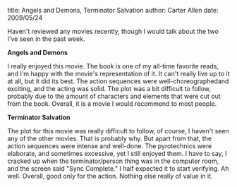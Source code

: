 title: Angels and Demons, Terminator Salvation
author: Carter Allen
date: 2009/05/24



Haven't reviewed any movies recently, though I would talk about the two I've seen in the past week.

<strong>Angels and Demons</strong>

I really enjoyed this movie. The book is one of my all-time favorite reads, and I'm happy with the movie's representation of it. It can't really live up to it at all, but it did its best. The action sequences were well-choreographedand exciting, and the acting was solid. The plot was a bit difficult to follow, probably due to the amount of characters and elements that were cut out from the book. Overall, it is a movie I would recommend to most people.

<strong>Terminator Salvation</strong>

The plot for this movie was really difficult to follow, of course, I haven't seen any of the other movies. That is probably why. But apart from that, the action sequences were intense and well-done. The pyrotechnics were elaborate, and sometimes excessive, yet I still enjoyed them. I have to say, I cracked up when the terminator/person thing was in the computer room, and the screen said "Sync Complete." I half expected it to start verifying. Ah well. Overall, good only for the action. Nothing else really of value in it.
